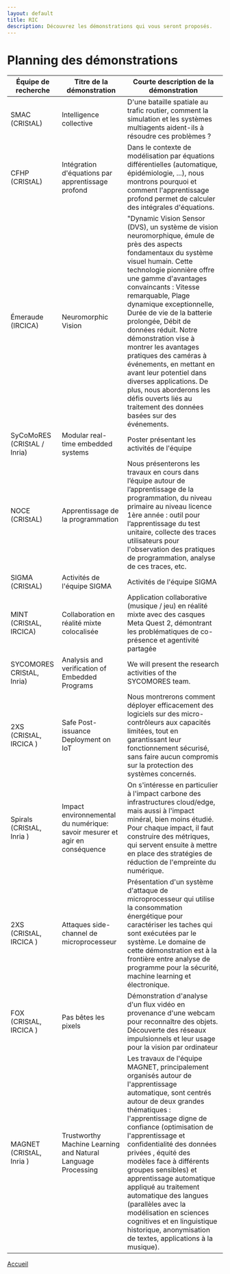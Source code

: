 ```yaml
---
layout: default
title: RIC
description: Découvrez les démonstrations qui vous seront proposés.
---
```



# Planning des démonstrations

| Équipe de recherche | Titre de la démonstration                                                                                     | Courte description de la démonstration                                                                                                                                                                                                                                                                                                                                                                                                                                                                                                                                                                                                                                                                                                                        |
|---------------------|---------------------------------------------------------------------------------------------------------------|---------------------------------------------------------------------------------------------------------------------------------------------------------------------------------------------------------------------------------------------------------------------------------------------------------------------------------------------------------------------------------------------------------------------------------------------------------------------------------------------------------------------------------------------------------------------------------------------------------------------------------------------------------------------------------------------------------------------------------------------------------------|
| SMAC	(CRIStAL)      |	Intelligence collective	 | D'une bataille spatiale au trafic routier, comment la simulation et les systèmes multiagents aident-ils à résoudre ces problèmes ? |
| CFHP	(CRIStAL)      | 	Intégration d'équations par apprentissage profond |	Dans le contexte de modélisation par équations différentielles (automatique, épidémiologie, ...), nous montrons pourquoi et comment l'apprentissage profond permet de calculer des intégrales d'équations. |
| Émeraude	(IRCICA)   |	Neuromorphic Vision |	"Dynamic Vision Sensor (DVS), un système de vision neuromorphique, émule de près des aspects fondamentaux du système visuel humain. Cette technologie pionnière offre une gamme d'avantages convaincants : Vitesse remarquable, Plage dynamique exceptionnelle, Durée de vie de la batterie prolongée, Débit de données réduit. Notre démonstration vise à montrer les avantages pratiques des caméras à événements, en mettant en avant leur potentiel dans diverses applications. De plus, nous aborderons les défis ouverts liés au traitement des données basées sur des événements. |
| SyCoMoRES	(CRIStAL / Inria)	| Modular real-time embedded systems	| Poster présentant les activités de l'équipe |
| NOCE	(CRIStAL)	     | Apprentissage de la programmation	| Nous présenterons les travaux en cours dans l’équipe autour de l’apprentissage de la programmation, du niveau primaire au niveau licence 1ère année : outil pour l’apprentissage du test unitaire, collecte des traces utilisateurs pour l'observation des pratiques de programmation, analyse de ces traces, etc.|
| SIGMA	(CRIStAL)     |	Activités de l'équipe SIGMA	|	Activités de l'équipe SIGMA |
| MINT	(CRIStAL, IRCICA)    |	Collaboration en réalité mixte colocalisée	 |	Application collaborative (musique / jeu) en réalité mixte avec des casques Meta Quest 2, démontrant les problématiques de co-présence et agentivité partagée |
| SYCOMORES	CRIStAL, Inria) |	Analysis and verification of Embedded Programs	 |	We will present the research activities of the SYCOMORES team. |
| 2XS	(CRIStAL, IRCICA	)    |	Safe Post-issuance Deployment on IoT	 |	Nous montrerons comment déployer efficacement des logiciels sur des micro-contrôleurs aux capacités limitées, tout en garantissant leur fonctionnement sécurisé, sans faire aucun compromis sur la protection des systèmes concernés. |
| Spirals	(CRIStAL, Inria	) |	Impact environnemental du numérique: savoir mesurer et agir en conséquence	 |	On s'intéresse en particulier à l'impact carbone des infrastructures cloud/edge, mais aussi à l'impact minéral, bien moins étudié. Pour chaque impact, il faut construire des métriques, qui servent ensuite à mettre en place des stratégies de réduction de l'empreinte du numérique. |
| 2XS	(CRIStAL, IRCICA	)    |	Attaques side-channel de microprocesseur	| Présentation d'un système d'attaque de microprocesseur qui utilise la consommation énergétique pour caractériser les taches qui sont exécutées par le système. Le domaine de cette démonstration est à la frontière entre analyse de programme pour la sécurité, machine learning et électronique. |
| FOX	(CRIStAL, IRCICA	)    |	Pas bêtes les pixels	| Démonstration d'analyse d'un flux vidéo en provenance d'une webcam pour reconnaître des objets. Découverte des réseaux impulsionnels et leur usage pour la vision par ordinateur |
| MAGNET	(CRIStAL, Inria	)  |	Trustworthy Machine Learning and Natural Language Processing	 |	Les travaux de l'équipe MAGNET, principalement organisés autour de l'apprentissage automatique, sont centrés autour de deux grandes thématiques : l'apprentissage digne de confiance (optimisation de l'apprentissage et confidentialité des données privées , équité des modèles face à différents groupes sensibles) et apprentissage automatique appliqué au traitement automatique des langues (parallèles avec la modélisation en sciences cognitives et en linguistique historique, anonymisation de textes, applications à la musique).|
 
    
[Accueil](./index.html)

